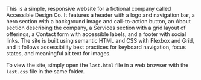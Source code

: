This is a simple, responsive website for a fictional company called Accessible Design Co. It features a header with a logo and navigation bar, a hero section with a background image and call-to-action button, an About section describing the company, a Services section with a grid layout of offerings, a Contact form with accessible labels, and a footer with social links. The site is built using semantic HTML and CSS with Flexbox and Grid, and it follows accessibility best practices for keyboard navigation, focus states, and meaningful alt text for images.  

To view the site, simply open the `last.html` file in a web browser with the `last.css` file in the same folder. 

